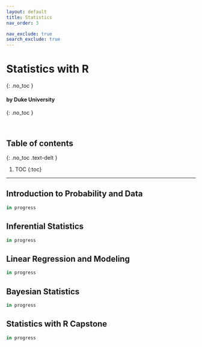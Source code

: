 ```yaml
---
layout: default
title: Statistics
nav_order: 3

nav_exclude: true
search_exclude: true
---
```


# Statistics with R
{: .no_toc }

#### by Duke University
{: .no_toc }

<br/>

## Table of contents
{: .no_toc .text-delt }

1. TOC
{:toc}

---

## Introduction to Probability and Data

```r
in progress
```

## Inferential Statistics

```r
in progress
```

## Linear Regression and Modeling

```r
in progress
```

## Bayesian Statistics
```r
in progress
```

## Statistics with R Capstone
```r
in progress
```
